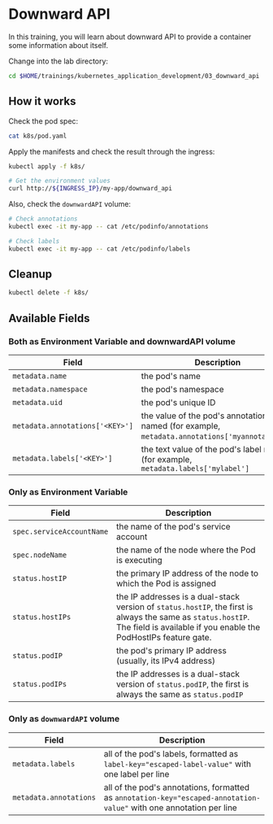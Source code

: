 # Downward API

In this training, you will learn about downward API to provide a container some information about itself.

Change into the lab directory:

```bash
cd $HOME/trainings/kubernetes_application_development/03_downward_api
```

## How it works

Check the pod spec:

```bash
cat k8s/pod.yaml
```

Apply the manifests and check the result through the ingress:

```bash
kubectl apply -f k8s/

# Get the environment values
curl http://${INGRESS_IP}/my-app/downward_api
```

Also, check the `downwardAPI` volume:

```bash
# Check annotations
kubectl exec -it my-app -- cat /etc/podinfo/annotations

# Check labels
kubectl exec -it my-app -- cat /etc/podinfo/labels
```

## Cleanup

```bash
kubectl delete -f k8s/
```

<!--  TODO move this to slides  -->

## Available Fields

### Both as Environment Variable and downwardAPI volume

| Field  | Description   |
|--------|---------------|
| `metadata.name` | the pod's name |
| `metadata.namespace` | the pod's namespace |
| `metadata.uid` |the pod's unique ID |
| `metadata.annotations['<KEY>']` | the value of the pod's annotation named <KEY> (for example, `metadata.annotations['myannotation']`) |
| `metadata.labels['<KEY>']` | the text value of the pod's label named <KEY> (for example, `metadata.labels['mylabel']` |

### Only as Environment Variable

| Field  | Description   |
|--------|---------------|
| `spec.serviceAccountName` |the name of the pod's service account |
| `spec.nodeName` |the name of the node where the Pod is executing |
| `status.hostIP` |the primary IP address of the node to which the Pod is assigned |
| `status.hostIPs` |the IP addresses is a dual-stack version of `status.hostIP`, the first is always the same as `status.hostIP`. The field is available if you enable the PodHostIPs feature gate. |
| `status.podIP` | the pod's primary IP address (usually, its IPv4 address) |
| `status.podIPs` | the IP addresses is a dual-stack version of `status.podIP`, the first is always the same as `status.podIP` |

### Only as `downwardAPI` volume

| Field  | Description   |
|--------|---------------|
| `metadata.labels` | all of the pod's labels, formatted as `label-key="escaped-label-value"` with one label per line |
| `metadata.annotations` | all of the pod's annotations, formatted as `annotation-key="escaped-annotation-value"` with one annotation per line |
